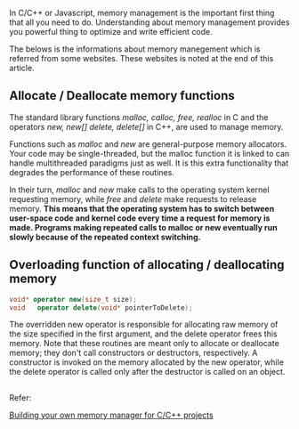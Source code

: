 In C/C++ or Javascript, memory management is the important first thing that all you need to do. Understanding about memory management provides you powerful thing to optimize and write efficient code. 

The belows is the informations about memory manegement which is referred from some websites. These websites is noted at the end of this article.

## Allocate / Deallocate memory functions

The standard library functions *malloc, calloc, free, realloc* in C and the operators *new, new[] delete, delete[]* in C++, are used to manage memory. 

Functions such as *malloc* and *new* are general-purpose memory allocators. Your code may be single-threaded, but the malloc function it is linked to can handle multithreaded paradigms just as well. It is this extra functionality that degrades the performance of these routines. 

In their turn, *malloc* and *new* make calls to the operating system kernel requesting memory, while *free* and *delete* make requests to release memory. **This means that the operating system has to switch between user-space code and kernel code every time a request for memory is made. Programs making repeated calls to malloc or new eventually run slowly because of the repeated context switching.**


## Overloading function of allocating / deallocating memory

```C++
void* operator new(size_t size); 
void   operator delete(void* pointerToDelete);
```

The overridden new operator is responsible for allocating raw memory of the size specified in the first argument, and the delete operator frees this memory. Note that these routines are meant only to allocate or deallocate memory; they don't call constructors or destructors, respectively. A constructor is invoked on the memory allocated by the new operator, while the delete operator is called only after the destructor is called on an object.


## 


Refer: 

[Building your own memory manager for C/C++ projects](https://www.ibm.com/developerworks/aix/tutorials/au-memorymanager/index.html)